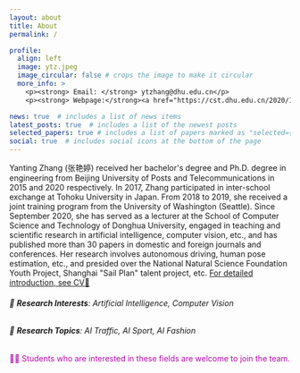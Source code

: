 ```yaml
---
layout: about
title: About
permalink: /

profile:
  align: left
  image: ytz.jpeg
  image_circular: false # crops the image to make it circular
  more_info: >
    <p><strong> Email: </strong> ytzhang@dhu.edu.cn</p>
    <p><strong> Webpage:</strong><a href="https://cst.dhu.edu.cn/2020/1201/c3131a270546/page.htm">[Web]</p>

news: true  # includes a list of news items
latest_posts: true  # includes a list of the newest posts
selected_papers: true # includes a list of papers marked as "selected={true}"
social: true  # includes social icons at the bottom of the page
---
```


Yanting Zhang (张艳婷) received her bachelor's degree and Ph.D. degree in engineering from Beijing University of Posts and Telecommunications in 2015 and 2020 respectively. In 2017, Zhang participated in inter-school exchange at Tohoku University in Japan. From 2018 to 2019, she received a joint training program from the University of Washington (Seattle). Since September 2020, she has served as a lecturer at the School of Computer Science and Technology of Donghua University, engaged in teaching and scientific research in artificial intelligence, computer vision, etc., and has published more than 30 papers in domestic and foreign journals and conferences. Her research involves autonomous driving, human pose estimation, etc., and presided over the National Natural Science Foundation Youth Project, Shanghai "Sail Plan" talent project, etc.
 <a href='https://jellyshuang.github.io/cv/'> For detailed introduction, see CV📄 </a>

###### 🎯 **Research Interests**: Artificial Intelligence, Computer Vision


###### 🎯 **Research Topics**: AI Traffic, AI Sport, AI Fashion

<!-- • &nbsp; AI Traffic: Multi-object tracking，Multi-moving camera tracking

• &nbsp; AI Sport: Action quality assessment, Key event detection

• &nbsp; AI Fashion: Clothing generation, virtual fitting -->


<div style="color:rgb(181, 9, 172);margin-bottom: 100px;">🙋‍♂️ Students who are interested in these fields are welcome to join the team.  </div>
<!-- <div style="color:rgb(181, 9, 172); margin-bottom: 100px;">📥 Contact me by email.</div> -->
<!-- Write your biography here. Tell the world about yourself. Link to your favorite [subreddit](http://reddit.com). You can put a picture in, too. The code is already in, just name your picture `prof_pic.jpg` and put it in the `img/` folder.

Put your address / P.O. box / other info right below your picture. You can also disable any of these elements by editing `profile` property of the YAML header of your `_pages/about.md`. Edit `_bibliography/papers.bib` and Jekyll will render your [publications page](/al-folio/publications/) automatically.

Link to your social media connections, too. This theme is set up to use [Font Awesome icons](http://fortawesome.github.io/Font-Awesome/) and [Academicons](https://jpswalsh.github.io/academicons/), like the ones below. Add your Facebook, Twitter, LinkedIn, Google Scholar, or just disable all of them. -->